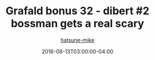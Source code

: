 ---
title: "Grafald bonus 32 - dibert #2 bossman gets a real scary"
type: "image"
date: 2016-08-13T03:00:00-04:00
draft: false
categories:
- comics
- collaborations
tags:
- grafald
image_path: "/projects/grafald/comics/img/2016/bonus_32.png"
alt_text: ""
author: "[hatsune-mike](https://cohost.org/hatsune-mike)"
---